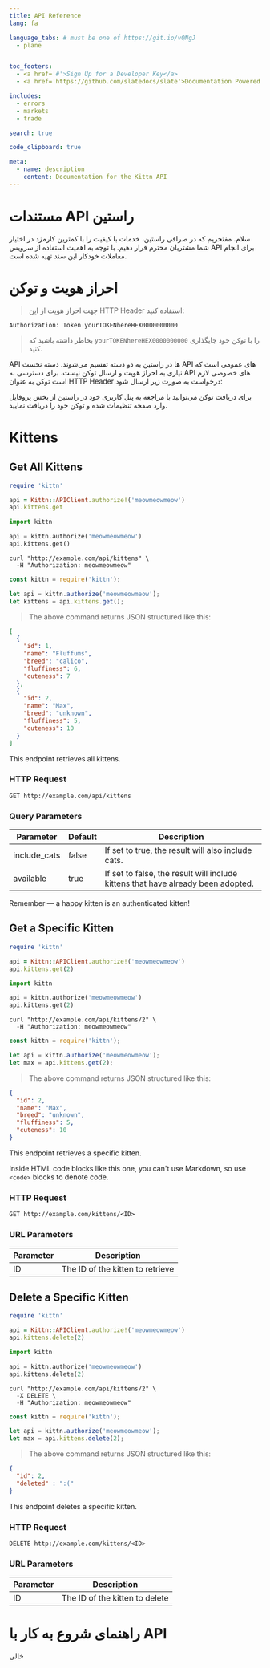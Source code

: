 ```yaml
---
title: API Reference
lang: fa

language_tabs: # must be one of https://git.io/vQNgJ
  - plane


toc_footers:
  - <a href='#'>Sign Up for a Developer Key</a>
  - <a href='https://github.com/slatedocs/slate'>Documentation Powered by Slate</a>

includes:
  - errors
  - markets
  - trade

search: true

code_clipboard: true

meta:
  - name: description
    content: Documentation for the Kittn API
---
```


# مستندات API راستین

سلام. مفتخریم که در صرافی راستین‌‌، خدمات با کیفیت را با کمترین کارمزد در اختیار شما مشتریان محترم قرار دهیم. با توجه به اهمیت استفاده از سرویس API برای انجام معاملات خودکار این سند تهیه شده است.

# احراز هویت و توکن

> جهت احراز هویت از این HTTP Header استفاده کنید:

```plane
Authorization: Token yourTOKENhereHEX0000000000
```


> بخاطر داشته باشید که `yourTOKENhereHEX0000000000` را با توکن خود جایگذاری کنید.


API ها در راستین به دو دسته تقسیم می‌شوند. دسته نخست  API های عمومی است که نیازی به احراز هویت و ارسال توکن نیست. برای دسترسی به API های خصوصی لازم است  توکن به عنوان HTTP Header درخواست به صورت زیر ارسال شود:




<aside class="notice">
برای دریافت توکن می‌توانید با مراجعه به پنل کاربری خود در راستین  از بخش پروفایل وارد صفحه تنظیمات شده و توکن خود را دریافت نمایید.
</aside>

# Kittens

## Get All Kittens

```ruby
require 'kittn'

api = Kittn::APIClient.authorize!('meowmeowmeow')
api.kittens.get
```

```python
import kittn

api = kittn.authorize('meowmeowmeow')
api.kittens.get()
```

```shell
curl "http://example.com/api/kittens" \
  -H "Authorization: meowmeowmeow"
```

```javascript
const kittn = require('kittn');

let api = kittn.authorize('meowmeowmeow');
let kittens = api.kittens.get();
```

> The above command returns JSON structured like this:

```json
[
  {
    "id": 1,
    "name": "Fluffums",
    "breed": "calico",
    "fluffiness": 6,
    "cuteness": 7
  },
  {
    "id": 2,
    "name": "Max",
    "breed": "unknown",
    "fluffiness": 5,
    "cuteness": 10
  }
]
```

This endpoint retrieves all kittens.

### HTTP Request

`GET http://example.com/api/kittens`

### Query Parameters

Parameter | Default | Description
--------- | ------- | -----------
include_cats | false | If set to true, the result will also include cats.
available | true | If set to false, the result will include kittens that have already been adopted.

<aside class="success">
Remember — a happy kitten is an authenticated kitten!
</aside>

## Get a Specific Kitten

```ruby
require 'kittn'

api = Kittn::APIClient.authorize!('meowmeowmeow')
api.kittens.get(2)
```

```python
import kittn

api = kittn.authorize('meowmeowmeow')
api.kittens.get(2)
```

```shell
curl "http://example.com/api/kittens/2" \
  -H "Authorization: meowmeowmeow"
```

```javascript
const kittn = require('kittn');

let api = kittn.authorize('meowmeowmeow');
let max = api.kittens.get(2);
```

> The above command returns JSON structured like this:

```json
{
  "id": 2,
  "name": "Max",
  "breed": "unknown",
  "fluffiness": 5,
  "cuteness": 10
}
```

This endpoint retrieves a specific kitten.

<aside class="warning">Inside HTML code blocks like this one, you can't use Markdown, so use <code>&lt;code&gt;</code> blocks to denote code.</aside>

### HTTP Request

`GET http://example.com/kittens/<ID>`

### URL Parameters

Parameter | Description
--------- | -----------
ID | The ID of the kitten to retrieve

## Delete a Specific Kitten

```ruby
require 'kittn'

api = Kittn::APIClient.authorize!('meowmeowmeow')
api.kittens.delete(2)
```

```python
import kittn

api = kittn.authorize('meowmeowmeow')
api.kittens.delete(2)
```

```shell
curl "http://example.com/api/kittens/2" \
  -X DELETE \
  -H "Authorization: meowmeowmeow"
```

```javascript
const kittn = require('kittn');

let api = kittn.authorize('meowmeowmeow');
let max = api.kittens.delete(2);
```

> The above command returns JSON structured like this:

```json
{
  "id": 2,
  "deleted" : ":("
}
```

This endpoint deletes a specific kitten.

### HTTP Request

`DELETE http://example.com/kittens/<ID>`

### URL Parameters

Parameter | Description
--------- | -----------
ID | The ID of the kitten to delete




<h1 id="quickstart">راهنمای شروع به کار با API</h1>

خالی